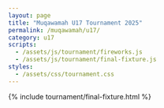 ```yaml
---
layout: page
title: "Muqawamah U17 Tournament 2025"
permalink: /muqawamah/u17/
category: u17
scripts:
  - /assets/js/tournament/fireworks.js
  - /assets/js/tournament/final-fixture.js
styles:
  - /assets/css/tournament.css
---
```


{% include tournament/final-fixture.html %}

<!-- Add this for fireworks -->
<canvas id="fireworksCanvas" style="position: fixed; top: 0; left: 0; pointer-events: none; z-index: 9999;"></canvas>

<!-- Add these event trigger buttons for testing -->
<!-- <div class="test-buttons" style="position: fixed; bottom: 20px; right: 20px; z-index: 1000;">
  <button onclick="document.dispatchEvent(new Event('goalScored'))">Test Goal</button>
  <button onclick="document.dispatchEvent(new Event('matchEnd'))">Test Match End</button>
</div> -->

